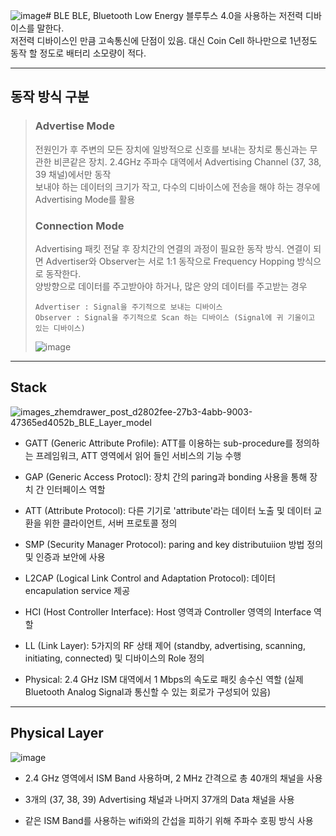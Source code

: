 ![image](https://github.com/jinjin2e/what_is_a_BLE-KOR-/assets/93366905/61ef7306-710b-4266-878d-0f6b7b06fd84)# BLE
BLE, Bluetooth Low Energy 블루투스 4.0을 사용하는 저전력 디바이스를 말한다.  
저전력 디바이스인 만큼 고속통신에 단점이 있음. 대신 Coin Cell 하나만으로 1년정도 동작 할 정도로 배터리 소모량이 적다.   
***


## 동작 방식 구분 
> ### Advertise Mode 
> 전원인가 후 주변의 모든 장치에 일방적으로 신호를 보내는 장치로 통신과는 무관한 비콘같은 장치. 2.4GHz 주파수 대역에서 Advertising Channel (37, 38, 39 채널)에서만 동작  
> 보내야 하는 데이터의 크기가 작고, 다수의 디바이스에 전송을 해야 하는 경우에 Advertising Mode를 활용  
>
>
> ### Connection Mode
> Advertising 패킷 전달 후 장치간의 연결의 과정이 필요한 동작 방식. 연결이 되면 Advertiser와 Observer는 서로 1:1 동작으로 Frequency Hopping 방식으로 동작한다.   
> 양방향으로 데이터를 주고받아야 하거나, 많은 양의 데이터를 주고받는 경우  
> ```
> Advertiser : Signal을 주기적으로 보내는 디바이스
> Observer : Signal을 주기적으로 Scan 하는 디바이스 (Signal에 귀 기울이고 있는 디바이스)
> ```   
> ![image](https://github.com/jinjin2e/BLE/assets/93366905/3c8892d4-79ac-4272-980d-dcaa302761a6)
***
## Stack
![images_zhemdrawer_post_d2802fee-27b3-4abb-9003-47365ed4052b_BLE_Layer_model](https://github.com/jinjin2e/BLE/assets/93366905/f174f189-e532-4321-b6a4-758e93ca6afd)



- GATT (Generic Attribute Profile): ATT를 이용하는 sub-procedure를 정의하는 프레임워크, ATT 영역에서 읽어 들인 서비스의 기능 수행

- GAP (Generic Access Protocl): 장치 간의 paring과 bonding 사용을 통해 장치 간 인터페이스 역할

- ATT (Attribute Protocol): 다른 기기로 'attribute'라는 데이터 노출 및 데이터 교환을 위한 클라이언트, 서버 프로토콜 정의

- SMP (Security Manager Protocol): paring and key distributuiion 방법 정의 및 인증과 보안에 사용

- L2CAP (Logical Link Control and Adaptation Protocol): 데이터 encapulation service 제공   

- HCI (Host Controller Interface): Host 영역과 Controller 영역의 Interface 역할

- LL (Link Layer): 5가지의 RF 상태 제어 (standby, advertising, scanning, initiating, connected) 및 디바이스의 Role 정의

- Physical: 2.4 GHz ISM 대역에서 1 Mbps의 속도로 패킷 송수신 역할 (실제 Bluetooth Analog Signal과 통신할 수 있는 회로가 구성되어 있음)
***
## Physical Layer
![image](https://github.com/jinjin2e/what_is_a_BLE-KOR-/assets/93366905/d71875e6-dd38-42ea-9994-235b65d7e896)
- 2.4 GHz 영역에서 ISM Band 사용하며, 2 MHz 간격으로 총 40개의 채널을 사용

- 3개의 (37, 38, 39) Advertising 채널과 나머지 37개의 Data 채널을 사용

- 같은 ISM Band를 사용하는 wifi와의 간섭을 피하기 위해 주파수 호핑 방식 사용





 










 
